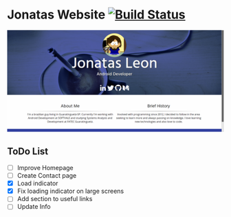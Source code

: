 Jonatas Website [![Build Status](https://travis-ci.org/jonatasleon/jonatasleon.github.io.svg?branch=dev)](https://travis-ci.org/jonatasleon/jonatasleon.github.io)
===

![Screenshot](./screenshot.png)

## ToDo List

- [ ] Improve Homepage
- [ ] Create Contact page
- [x] Load indicator
- [x] Fix loading indicator on large screens
- [ ] Add section to useful links
- [ ] Update Info
